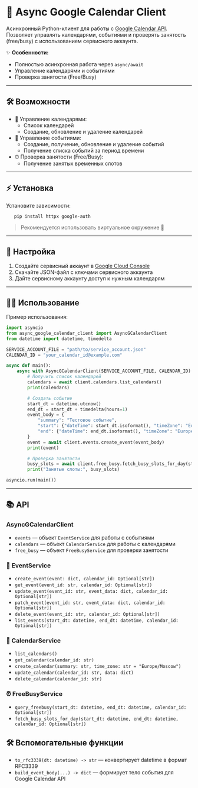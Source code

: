 # 🚀 Async Google Calendar Client

Асинхронный Python-клиент для работы с [Google Calendar API](https://developers.google.com/calendar).  
Позволяет управлять календарями, событиями и проверять занятость (free/busy) с использованием сервисного аккаунта.

✨ **Особенности:**
- Полностью асинхронная работа через `async/await`
- Управление календарями и событиями
- Проверка занятости (Free/Busy)
___
## 🛠 Возможности

- 📅 Управление календарями:
  - Список календарей
  - Создание, обновление и удаление календарей
- 🎫 Управление событиями:
  - Создание, получение, обновление и удаление событий
  - Получение списка событий за период времени
- ⏰ Проверка занятости (Free/Busy):
  - Получение занятых временных слотов
___
## ⚡ Установка

Установите зависимости:

```bash
   pip install httpx google-auth
```

>  Рекомендуется использовать виртуальное окружение 🐍
___
## 🔧 Настройка

1. Создайте сервисный аккаунт в [Google Cloud Console](https://console.cloud.google.com/)  
2. Скачайте JSON-файл с ключами сервисного аккаунта  
3. Дайте сервисному аккаунту доступ к нужным календарям
 ___
## 🏃‍♂️ Использование

Пример использования:

```python
import asyncio
from async_google_calendar_client import AsyncGCalendarClient
from datetime import datetime, timedelta

SERVICE_ACCOUNT_FILE = "path/to/service_account.json"
CALENDAR_ID = "your_calendar_id@example.com"

async def main():
    async with AsyncGCalendarClient(SERVICE_ACCOUNT_FILE, CALENDAR_ID) as client:
        # Получить список календарей
        calendars = await client.calendars.list_calendars()
        print(calendars)

        # Создать событие
        start_dt = datetime.utcnow()
        end_dt = start_dt + timedelta(hours=1)
        event_body = {
            "summary": "Тестовое событие",
            "start": {"dateTime": start_dt.isoformat(), "timeZone": "Europe/Moscow"},
            "end": {"dateTime": end_dt.isoformat(), "timeZone": "Europe/Moscow"},
        }
        event = await client.events.create_event(event_body)
        print(event)

        # Проверка занятости
        busy_slots = await client.free_busy.fetch_busy_slots_for_day(start_dt, end_dt)
        print("Занятые слоты:", busy_slots)

asyncio.run(main())
```

---

## 📚 API

### AsyncGCalendarClient
- `events` — объект `EventService` для работы с событиями  
- `calendars` — объект `CalendarService` для работы с календарями  
- `free_busy` — объект `FreeBusyService` для проверки занятости

### 🎫 EventService

- `create_event(event: dict, calendar_id: Optional[str])`  
- `get_event(event_id: str, calendar_id: Optional[str])`  
- `update_event(event_id: str, event_data: dict, calendar_id: Optional[str])`  
- `patch_event(event_id: str, event_data: dict, calendar_id: Optional[str])`  
- `delete_event(event_id: str, calendar_id: Optional[str])`  
- `list_events(start_dt: datetime, end_dt: datetime, calendar_id: Optional[str])`

### 📅 CalendarService

- `list_calendars()`  
- `get_calendar(calendar_id: str)`  
- `create_calendar(summary: str, time_zone: str = "Europe/Moscow")`  
- `update_calendar(calendar_id: str, data: dict)`  
- `delete_calendar(calendar_id: str)`

### ⏰ FreeBusyService

- `query_freebusy(start_dt: datetime, end_dt: datetime, calendar_id: Optional[str])`  
- `fetch_busy_slots_for_day(start_dt: datetime, end_dt: datetime, calendar_id: Optional[str])`

## 🛠 Вспомогательные функции

- `to_rfc3339(dt: datetime) -> str` — конвертирует datetime в формат RFC3339  
- `build_event_body(...) -> dict` — формирует тело события для Google Calendar API

